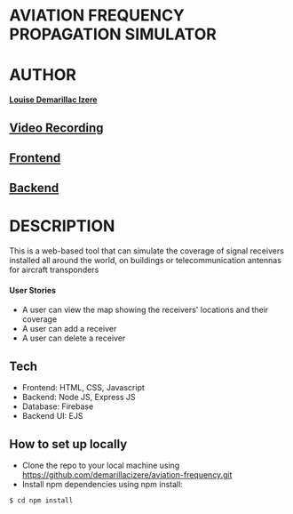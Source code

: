 # AVIATION FREQUENCY PROPAGATION SIMULATOR


# AUTHOR

**[Louise Demarillac Izere](https://github.com/demizere)**

## [Video Recording](https://youtu.be/sWDXicH_PIA)
## [Frontend](https://frequency-simulator.herokuapp.com/)
## [Backend](https://frequency-simulator.herokuapp.com/api)

# DESCRIPTION

This is a web-based tool that can simulate the coverage of signal receivers installed all around the world, on buildings or telecommunication antennas for aircraft transponders


#### User Stories

* A user can view the map showing the receivers' locations and their coverage
* A user can add a receiver
* A user can delete a receiver


## Tech
* Frontend: HTML, CSS, Javascript
* Backend: Node JS, Express JS
* Database: Firebase
* Backend UI: EJS

## How to set up locally
* Clone the repo to your local machine using https://github.com/demarillacizere/aviation-frequency.git
* Install npm dependencies using npm install: 
```shell
$ cd npm install
```